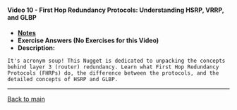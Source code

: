 #### Video 10 - First Hop Redundancy Protocols: Understanding HSRP, VRRP, and GLBP

- **[Notes](notes.md)**
- **Exercise Answers (No Exercises for this Video)**
- **Description:**

```
It's acronym soup! This Nugget is dedicated to unpacking the concepts
behind layer 3 (router) redundancy. Learn what First Hop Redundancy
Protocols (FHRPs) do, the difference between the protocols, and the
detailed concepts of HSRP and GLBP.
```

---
 
[Back to main](https://github.com/rot0xd/CBTNuggets/blob/master/CCNA/ICND-2/README.md)

